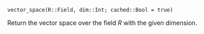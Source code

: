 ```
vector_space(R::Field, dim::Int; cached::Bool = true)
```

Return the vector space over the field $R$ with the given dimension.
